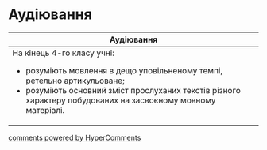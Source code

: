 <div id="hypercomments_widget" class="js-hypercomments-widget invisible"></div>

# Аудіювання

<table>
<thead>
  <tr>
    <th>Аудіювання</th>
  </tr>
</thead>
<tbody>
<td style="vertical-align:top !important;">
На кінець 4-го класу учні:
<ul>
<li>розуміють мовлення в дещо уповільненому темпі, ретельно артикульоване;</li>
<li>розуміють основний зміст прослуханих текстів різного характеру побудованих на засвоєному мовному матеріалі.</li>
</ul>
</td>
</tbody>
</table>

<div class="js-hypercomments-container">
    <a href="http://hypercomments.com" class="hc-link" title="comments widget">comments powered by HyperComments</a>
</div>